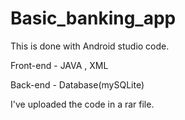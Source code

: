 # Basic_banking_app

This is done with Android studio code.

Front-end - JAVA , XML

Back-end  - Database(mySQLite)

I've uploaded the code in a rar file.
